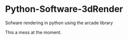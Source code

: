 # Python-Software-3dRender
Sofware rendering in python using the arcade library

This a mess at the moment.
